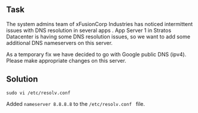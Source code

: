 ## Task

The system admins team of xFusionCorp Industries has noticed intermittent issues with DNS resolution in several apps . App Server 1 in Stratos Datacenter is having some DNS resolution issues, so we want to add some additional DNS nameservers on this server.



As a temporary fix we have decided to go with Google public DNS (ipv4). Please make appropriate changes on this server.

## Solution

```sudo vi /etc/resolv.conf ```

Added ```nameserver 8.8.8.8``` to the ```/etc/resolv.conf ``` file.
